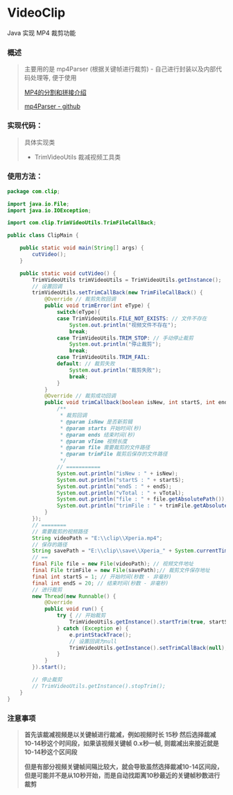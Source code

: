 # VideoClip

Java 实现 MP4 裁剪功能

### 概述

>主要用的是 mp4Parser (根据关键帧进行裁剪) - 自己进行封装以及内部代码处理等, 便于使用
>
> <a href="http://blog.csdn.net/sdvch/article/details/38348475">MP4的分割和拼接介绍</a>
>
> <a href="https://github.com/sannies/mp4parser">mp4Parser - github</a>


### 实现代码：

> 具体实现类
> 
> * TrimVideoUtils 裁减视频工具类

### 使用方法：

```java
package com.clip;

import java.io.File;
import java.io.IOException;

import com.clip.TrimVideoUtils.TrimFileCallBack;

public class ClipMain {

    public static void main(String[] args) {
        cutVideo();
    }

    public static void cutVideo() {
        TrimVideoUtils trimVideoUtils = TrimVideoUtils.getInstance();
        // 设置回调
        trimVideoUtils.setTrimCallBack(new TrimFileCallBack() {
            @Override // 裁剪失败回调
            public void trimError(int eType) {
                switch(eType){
                case TrimVideoUtils.FILE_NOT_EXISTS: // 文件不存在
                    System.out.println("视频文件不存在");
                    break;
                case TrimVideoUtils.TRIM_STOP: // 手动停止裁剪
                    System.out.println("停止裁剪");
                    break;
                case TrimVideoUtils.TRIM_FAIL:
                default: // 裁剪失败
                    System.out.println("裁剪失败");
                    break;
                }
            }
            @Override // 裁剪成功回调
            public void trimCallback(boolean isNew, int startS, int endS, int vTotal, File file, File trimFile) {
                /**
                 * 裁剪回调
                 * @param isNew 是否新剪辑
                 * @param starts 开始时间(秒)
                 * @param ends 结束时间(秒)
                 * @param vTime 视频长度
                 * @param file 需要裁剪的文件路径
                 * @param trimFile 裁剪后保存的文件路径
                 */
                // ===========
                System.out.println("isNew : " + isNew);
                System.out.println("startS : " + startS);
                System.out.println("endS : " + endS);
                System.out.println("vTotal : " + vTotal);
                System.out.println("file : " + file.getAbsolutePath());
                System.out.println("trimFile : " + trimFile.getAbsolutePath());
            }
        });
        // ========
        // 需要裁剪的视频路径
        String videoPath = "E:\\clip\\Xperia.mp4";
        // 保存的路径
        String savePath = "E:\\clip\\save\\Xperia_" + System.currentTimeMillis() + "_cut.mp4";
        // ==
        final File file = new File(videoPath); // 视频文件地址
        final File trimFile = new File(savePath);// 裁剪文件保存地址
        final int startS = 1; // 开始时间(秒数 - 非毫秒)
        final int endS = 20; // 结束时间(秒数 - 非毫秒)
        // 进行裁剪
        new Thread(new Runnable() {
            @Override
            public void run() {
                try { // 开始裁剪
                    TrimVideoUtils.getInstance().startTrim(true, startS, endS, file, trimFile);
                } catch (Exception e) {
                    e.printStackTrace();
                    // 设置回调为null
                    TrimVideoUtils.getInstance().setTrimCallBack(null);
                }
            }
        }).start();

        // 停止裁剪
        // TrimVideoUtils.getInstance().stopTrim();
    }
}
```


### 注意事项

> <b>首先该裁减视频是以关键帧进行裁减，例如视频时长 15秒 然后选择裁减 10-14秒这个时间段，如果该视频关键帧 0.x秒一帧, 则裁减出来接近就是10-14秒这个区间段</b>
> 
> <b>但是有部分视频关键帧间隔比较大，就会导致虽然选择裁减10-14区间段，但是可能并不是从10秒开始，而是自动找距离10秒最近的关键帧秒数进行裁剪</b>